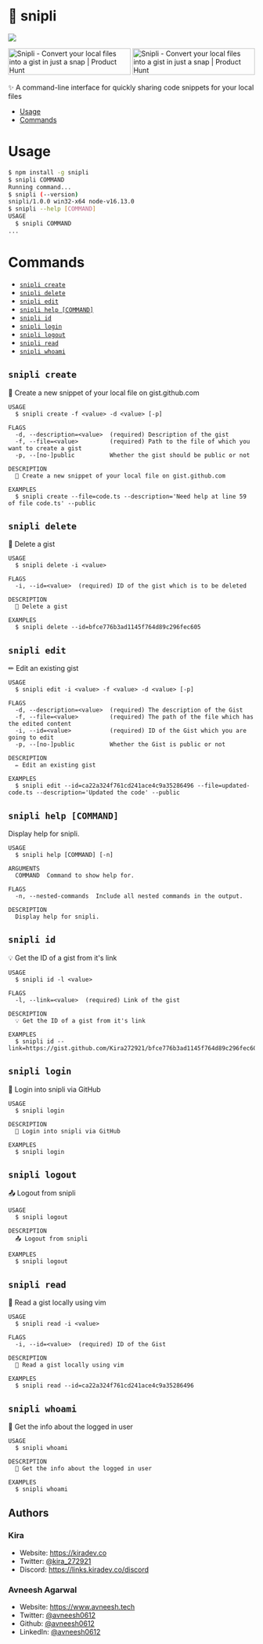 # 🦄 snipli

![](https://user-images.githubusercontent.com/90365542/166135580-7483919c-c44e-45be-bdf0-3b259292f341.png)

<a href="https://www.producthunt.com/posts/snipli?utm_source=badge-featured&utm_medium=badge&utm_souce=badge-snipli" target="_blank"><img src="https://api.producthunt.com/widgets/embed-image/v1/featured.svg?post_id=344997&theme=dark" alt="Snipli - Convert&#0032;your&#0032;local&#0032;files&#0032;into&#0032;a&#0032;gist&#0032;in&#0032;just&#0032;a&#0032;snap | Product Hunt" style="width: 250px; height: 54px;" width="250" height="54" /></a> <a href="https://www.producthunt.com/posts/snipli?utm_source=badge-top-post-badge&utm_medium=badge&utm_souce=badge-snipli" target="_blank"><img src="https://api.producthunt.com/widgets/embed-image/v1/top-post-badge.svg?post_id=344997&theme=dark&period=daily" alt="Snipli - Convert&#0032;your&#0032;local&#0032;files&#0032;into&#0032;a&#0032;gist&#0032;in&#0032;just&#0032;a&#0032;snap | Product Hunt" style="width: 250px; height: 54px;" width="250" height="54" /></a>

✨ A command-line interface for quickly sharing code snippets for your local files

- [Usage](#usage)
- [Commands](#commands)

# Usage

```bash
$ npm install -g snipli
$ snipli COMMAND
Running command...
$ snipli (--version)
snipli/1.0.0 win32-x64 node-v16.13.0
$ snipli --help [COMMAND]
USAGE
  $ snipli COMMAND
...
```

# Commands

- [`snipli create`](#snipli-create)
- [`snipli delete`](#snipli-delete)
- [`snipli edit`](#snipli-edit)
- [`snipli help [COMMAND]`](#snipli-help-command)
- [`snipli id`](#snipli-id)
- [`snipli login`](#snipli-login)
- [`snipli logout`](#snipli-logout)
- [`snipli read`](#snipli-read)
- [`snipli whoami`](#snipli-whoami)

## `snipli create`

🦄 Create a new snippet of your local file on gist.github.com

```
USAGE
  $ snipli create -f <value> -d <value> [-p]

FLAGS
  -d, --description=<value>  (required) Description of the gist
  -f, --file=<value>         (required) Path to the file of which you want to create a gist
  -p, --[no-]public          Whether the gist should be public or not

DESCRIPTION
  🦄 Create a new snippet of your local file on gist.github.com

EXAMPLES
  $ snipli create --file=code.ts --description='Need help at line 59 of file code.ts' --public
```

## `snipli delete`

🚚 Delete a gist

```
USAGE
  $ snipli delete -i <value>

FLAGS
  -i, --id=<value>  (required) ID of the gist which is to be deleted

DESCRIPTION
  🚚 Delete a gist

EXAMPLES
  $ snipli delete --id=bfce776b3ad1145f764d89c296fec605
```

## `snipli edit`

✏ Edit an existing gist

```
USAGE
  $ snipli edit -i <value> -f <value> -d <value> [-p]

FLAGS
  -d, --description=<value>  (required) The description of the Gist
  -f, --file=<value>         (required) The path of the file which has the edited content
  -i, --id=<value>           (required) ID of the Gist which you are going to edit
  -p, --[no-]public          Whether the Gist is public or not

DESCRIPTION
  ✏ Edit an existing gist

EXAMPLES
  $ snipli edit --id=ca22a324f761cd241ace4c9a35286496 --file=updated-code.ts --description='Updated the code' --public
```

## `snipli help [COMMAND]`

Display help for snipli.

```
USAGE
  $ snipli help [COMMAND] [-n]

ARGUMENTS
  COMMAND  Command to show help for.

FLAGS
  -n, --nested-commands  Include all nested commands in the output.

DESCRIPTION
  Display help for snipli.
```

## `snipli id`

💡 Get the ID of a gist from it's link

```
USAGE
  $ snipli id -l <value>

FLAGS
  -l, --link=<value>  (required) Link of the gist

DESCRIPTION
  💡 Get the ID of a gist from it's link

EXAMPLES
  $ snipli id --link=https://gist.github.com/Kira272921/bfce776b3ad1145f764d89c296fec605
```

## `snipli login`

🔑 Login into snipli via GitHub

```
USAGE
  $ snipli login

DESCRIPTION
  🔑 Login into snipli via GitHub

EXAMPLES
  $ snipli login
```

## `snipli logout`

📤 Logout from snipli

```
USAGE
  $ snipli logout

DESCRIPTION
  📤 Logout from snipli

EXAMPLES
  $ snipli logout
```

## `snipli read`

📖 Read a gist locally using vim

```
USAGE
  $ snipli read -i <value>

FLAGS
  -i, --id=<value>  (required) ID of the Gist

DESCRIPTION
  📖 Read a gist locally using vim

EXAMPLES
  $ snipli read --id=ca22a324f761cd241ace4c9a35286496
```

## `snipli whoami`

👀 Get the info about the logged in user

```
USAGE
  $ snipli whoami

DESCRIPTION
  👀 Get the info about the logged in user

EXAMPLES
  $ snipli whoami
```

## Authors

### Kira

- Website: https://kiradev.co
- Twitter: [@kira_272921](https://twitter.com/kira_272921)
- Discord: https://links.kiradev.co/discord

### Avneesh Agarwal

- Website: https://www.avneesh.tech
- Twitter: [@avneesh0612](https://twitter.com/avneesh0612)
- Github: [@avneesh0612](https://github.com/avneesh0612)
- LinkedIn: [@avneesh0612](https://www.linkedin.com/in/avneesh0612)
